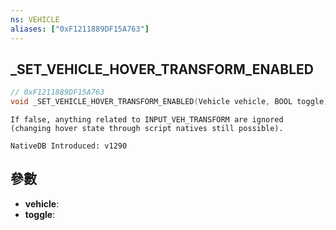 ```yaml
---
ns: VEHICLE
aliases: ["0xF1211889DF15A763"]
---
```

## _SET_VEHICLE_HOVER_TRANSFORM_ENABLED

```c
// 0xF1211889DF15A763
void _SET_VEHICLE_HOVER_TRANSFORM_ENABLED(Vehicle vehicle, BOOL toggle);
```

```
If false, anything related to INPUT_VEH_TRANSFORM are ignored (changing hover state through script natives still possible).
```

```
NativeDB Introduced: v1290
```

## 參數
* **vehicle**:
* **toggle**:
